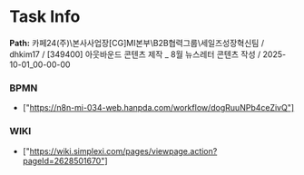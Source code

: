 # Task Info

**Path:** 카페24(주)\본사사업장\[CG]MI본부\B2B협력그룹\세일즈성장혁신팀 / dhkim17 / [349400] 아웃바운드 콘텐츠 제작 _ 8월 뉴스레터 콘텐츠 작성 / 2025-10-01_00-00-00

### BPMN
- ["https://n8n-mi-034-web.hanpda.com/workflow/dogRuuNPb4ceZivQ"]

### WIKI
- ["https://wiki.simplexi.com/pages/viewpage.action?pageId=2628501670"]

